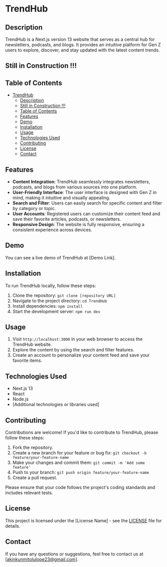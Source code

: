 # TrendHub

## Description

TrendHub is a Next.js version 13 website that serves as a central hub for newsletters, podcasts, and blogs. It provides an intuitive platform for Gen Z users to explore, discover, and stay updated with the latest content trends.

## Still in Construction !!!

## Table of Contents

- [TrendHub](#trendhub)
  - [Description](#description)
  - [Still in Construction !!!](#still-in-construction-)
  - [Table of Contents](#table-of-contents)
  - [Features](#features)
  - [Demo](#demo)
  - [Installation](#installation)
  - [Usage](#usage)
  - [Technologies Used](#technologies-used)
  - [Contributing](#contributing)
  - [License](#license)
  - [Contact](#contact)

## Features

- **Content Integration**: TrendHub seamlessly integrates newsletters, podcasts, and blogs from various sources into one platform.
- **User-Friendly Interface**: The user interface is designed with Gen Z in mind, making it intuitive and visually appealing.
- **Search and Filter**: Users can easily search for specific content and filter by category or topic.
- **User Accounts**: Registered users can customize their content feed and save their favorite articles, podcasts, or newsletters.
- **Responsive Design**: The website is fully responsive, ensuring a consistent experience across devices.

## Demo

You can see a live demo of TrendHub at [Demo Link].

## Installation

To run TrendHub locally, follow these steps:

1. Clone the repository: `git clone [repository URL]`
2. Navigate to the project directory: `cd TrendHub`
3. Install dependencies: `npm install`
4. Start the development server: `npm run dev`

## Usage

1. Visit `http://localhost:3000` in your web browser to access the TrendHub website.
2. Explore the content by using the search and filter features.
3. Create an account to personalize your content feed and save your favorite items.

## Technologies Used

- Next.js 13
- React
- Node.js
- [Additional technologies or libraries used]

## Contributing

Contributions are welcome! If you'd like to contribute to TrendHub, please follow these steps:

1. Fork the repository.
2. Create a new branch for your feature or bug fix: `git checkout -b feature/your-feature-name`
3. Make your changes and commit them: `git commit -m 'Add some feature'`
4. Push to your branch: `git push origin feature/your-feature-name`
5. Create a pull request.

Please ensure that your code follows the project's coding standards and includes relevant tests.

## License

This project is licensed under the [License Name] - see the [LICENSE](LICENSE) file for details.

## Contact

If you have any questions or suggestions, feel free to contact us at [akinkunmitolulope23@gmail.com].
